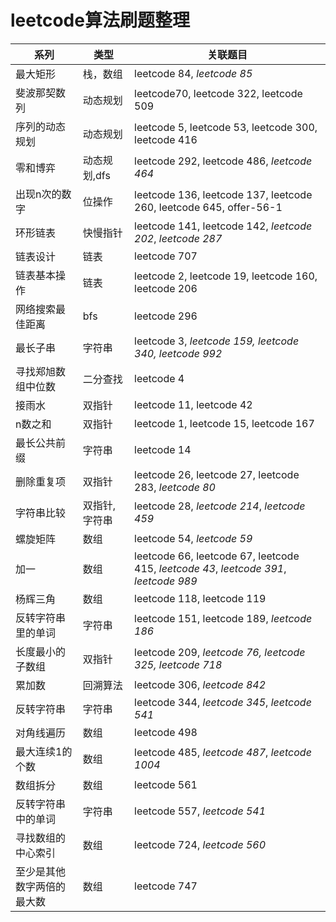 # leetcode算法刷题整理

| 系列                       | 类型          | 关联题目                                                     |
| -------------------------- | ------------- | ------------------------------------------------------------ |
| 最大矩形                   | 栈，数组      | leetcode 84, *leetcode 85*                                   |
| 斐波那契数列               | 动态规划      | leetcode70, leetcode 322, leetcode 509                       |
| 序列的动态规划             | 动态规划      | leetcode  5, leetcode 53, leetcode 300, leetcode 416         |
| 零和博弈                   | 动态规划,dfs  | leetcode 292, leetcode 486, *leetcode 464*                   |
| 出现n次的数字              | 位操作        | leetcode 136, leetcode 137, leetcode 260, leetcode 645, offer-56-1 |
| 环形链表                   | 快慢指针      | leetcode 141, leetcode 142, *leetcode 202*, *leetcode 287*   |
| 链表设计                   | 链表          | leetcode 707                                                 |
| 链表基本操作               | 链表          | leetcode 2, leetcode 19, leetcode 160, leetcode 206          |
| 网络搜索最佳距离           | bfs           | leetcode 296                                                 |
| 最长子串                   | 字符串        | leetcode 3, *leetcode 159, leetcode 340, leetcode 992*       |
| 寻找郑旭数组中位数         | 二分查找      | leetcode 4                                                   |
| 接雨水                     | 双指针        | leetcode 11, leetcode 42                                     |
| n数之和                    | 双指针        | leetcode 1, leetcode 15, leetcode 167                        |
| 最长公共前缀               | 字符串        | leetcode 14                                                  |
| 删除重复项                 | 双指针        | leetcode 26, leetcode 27, leetcode 283, *leetcode 80*        |
| 字符串比较                 | 双指针,字符串 | leetcode 28, *leetcode 214*, *leetcode 459*                    |
| 螺旋矩阵                   | 数组          | leetcode 54, *leetcode 59*                                   |
| 加一                       | 数组          | leetcode 66, leetcode 67, leetcode 415, *leetcode 43*, *leetcode 391*, *leetcode 989* |
| 杨辉三角                   | 数组          | leetcode 118, leetcode 119                                   |
| 反转字符串里的单词         | 字符串        | leetcode 151, leetcode 189, *leetcode 186*                   |
| 长度最小的子数组           | 双指针        | leetcode 209, *leetcode 76,* *leetcode 325,* *leetcode 718*  |
| 累加数                     | 回溯算法      | leetcode 306, *leetcode 842*                                 |
| 反转字符串                 | 字符串        | leetcode 344, *leetcode 345*, *leetcode 541*                 |
| 对角线遍历                 | 数组          | leetcode 498                                                 |
| 最大连续1的个数            | 数组          | leetcode 485, *leetcode 487*, *leetcode 1004*                |
| 数组拆分                   | 数组          | leetcode 561                                                 |
| 反转字符串中的单词         | 字符串        | leetcode 557, *leetcode 541*                                 |
| 寻找数组的中心索引         | 数组          | leetcode 724, *leetcode 560*                                 |
| 至少是其他数字两倍的最大数 | 数组          | leetcode 747                                                 |

